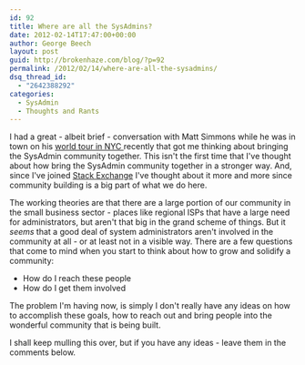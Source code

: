 ```yaml
---
id: 92
title: Where are all the SysAdmins?
date: 2012-02-14T17:47:00+00:00
author: George Beech
layout: post
guid: http://brokenhaze.com/blog/?p=92
permalink: /2012/02/14/where-are-all-the-sysadmins/
dsq_thread_id:
  - "2642388292"
categories:
  - SysAdmin
  - Thoughts and Rants
---
```

I had a great - albeit brief - conversation with Matt Simmons while he was in town on his <a href="http://www.standalone-sysadmin.com/blog/2012/01/manhattan-world-tour-1-night-only-wednesday-212012/" title="world tour">world tour in NYC </a> recently that got me thinking about bringing the SysAdmin community together. This isn't the first time that I've thought about how bring the SysAdmin community together in a stronger way. And, since I've joined <a href="http://stackexchange.com">Stack Exchange</a> I've thought about it more and more since community building is a big part of what we do here.   

The working theories are that there are a large portion of our community in the small business sector - places like regional ISPs that have a large need for administrators, but aren't that big in the grand scheme of things.  But it _seems_ that a good deal of system administrators aren't involved in the community at all - or at least not in a visible way. There are a few questions that come to mind when you start to think about how to grow and solidify a community: 

* How do I reach these people
* How do I get them involved


The problem I'm having now, is simply I don't really have any ideas on how to accomplish these goals, how to reach out and bring people into the wonderful community that is being built. 

I shall keep mulling this over, but if you have any ideas - leave them in the comments below.





